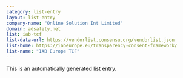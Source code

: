 ```yaml
---
category: list-entry
layout: list-entry
company-name: "Online Solution Int Limited"
domain: adsafety.net
list: iab-tcf
list-data-url: https://vendorlist.consensu.org/vendorlist.json
list-home: https://iabeurope.eu/transparency-consent-framework/
list-name: "IAB Europe TCF"
---
```


This is an automatically generated list entry.

